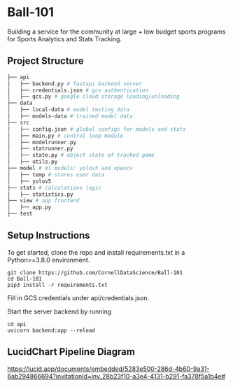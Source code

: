 # Ball-101
Building a service for the community at large + low budget sports programs for Sports Analytics and Stats Tracking.

## Project Structure

```bash
├── api
│   ├── backend.py # fastapi backend server
│   ├── credentials.json # gcs authentication
│   ├── gcs.py # google cloud storage loading/unloading
├── data
│   ├── local-data # model testing data
│   ├── models-data # trained model data
├── src
│   ├── config.json # global configs for models and stats
│   ├── main.py # control loop module
│   ├── modelrunner.py
│   ├── statrunner.py
│   ├── state.py # object state of tracked game
│   ├── utils.py
├── model # ml models: yolov5 and opencv
│   ├── temp # stores user data
│   ├── yolov5
├── stats # calculations logic
│   ├── statistics.py
├── view # app frontend
│   ├── app.py
├── test
```

## Setup Instructions
To get started, clone the repo and install requirements.txt in a Python>=3.8.0 environment.
```
git clone https://github.com/CornellDataScience/Ball-101
cd Ball-101
pip3 install -r requirements.txt
```
Fill in GCS credentials under api/credentials.json.

Start the server backend by running
```
cd api
uvicorn backend:app --reload
```

## LucidChart Pipeline Diagram 
https://lucid.app/documents/embedded/5283e500-286d-4b60-9a31-6ab294866694?invitationId=inv_28b23f10-a3e4-4131-b291-fa378f5a1b4e#